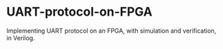 # UART-protocol-on-FPGA
Implementing UART protocol on an FPGA, with simulation and verification, in Verilog.
